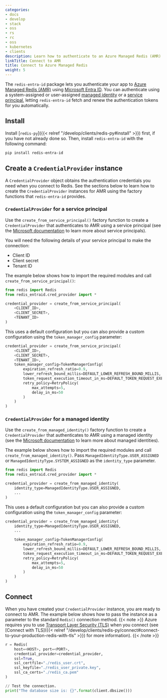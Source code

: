 ```yaml
---
categories:
- docs
- develop
- stack
- oss
- rs
- rc
- oss
- kubernetes
- clients
description: Learn how to authenticate to an Azure Managed Redis (AMR) database
linkTitle: Connect to AMR
title: Connect to Azure Managed Redis
weight: 5
---
```


The `redis-entra-id` package lets you authenticate your app to
[Azure Managed Redis (AMR)](https://azure.microsoft.com/en-us/products/managed-redis)
using [Microsoft Entra ID](https://learn.microsoft.com/en-us/entra/identity/).
You can authenticate using a system-assigned or user-assigned
[managed identity](https://learn.microsoft.com/en-us/entra/identity/managed-identities-azure-resources/overview)
or a [service principal](https://learn.microsoft.com/en-us/entra/identity-platform/app-objects-and-service-principals),
letting `redis-entra-id` fetch and renew the authentication tokens for you automatically.

## Install

Install [`redis-py`]({{< relref "/develop/clients/redis-py#install" >}}) first,
if you have not already done so. Then, install `redis-entra-id` with the
following command:

```bash
pip install redis-entra-id
```

## Create a `CredentialProvider` instance

A `CredentialProvider` object obtains the authentication credentials you
need when you connect to Redis. See the sections below to learn how
to create the `CredentialProvider` instances for AMR
using the factory functions that `redis-entra-id` provides.


### `CredentialProvider` for a service principal

Use the `create_from_service_principal()` factory function to create a
`CredentialProvider` that authenticates to AMR using a
service principal (see the
[Microsoft documentation](https://learn.microsoft.com/en-us/entra/identity-platform/app-objects-and-service-principals) to learn more about service principals).

You will need the following details of your service principal to make the connection:

- Client ID
- Client secret
- Tenant ID

The example below shows how to import the required modules and call
`create_from_service_principal()`:

```python
from redis import Redis
from redis_entraid.cred_provider import *

credential_provider = create_from_service_principal(
    <CLIENT_ID>,
    <CLIENT_SECRET>,
    <TENANT_ID>
)
```

This uses a default configuration but you can also provide a custom
configuration using the `token_manager_config` parameter:

```python
credential_provider = create_from_service_principal(
    <CLIENT_ID>, 
    <CLIENT_SECRET>, 
    <TENANT_ID>,
    token_manager_config=TokenManagerConfig(
        expiration_refresh_ratio=0.9,
        lower_refresh_bound_millis=DEFAULT_LOWER_REFRESH_BOUND_MILLIS,
        token_request_execution_timeout_in_ms=DEFAULT_TOKEN_REQUEST_EXECUTION_TIMEOUT_IN_MS,
        retry_policy=RetryPolicy(
            max_attempts=5,
            delay_in_ms=50
        )
    )
)
```

### `CredentialProvider` for a managed identity

Use the `create_from_managed_identity()` factory function to create a
`CredentialProvider` that authenticates to AMR using a
managed identity (see the
[Microsoft documentation](https://learn.microsoft.com/en-us/entra/identity/managed-identities-azure-resources/overview) to learn more about managed identities).

The example below shows how to import the required modules and call
`create_from_managed_identity()`.
Pass `ManagedIdentityType.USER_ASSIGNED` or `ManagedIdentityType.SYSTEM_ASSIGNED`
as the `identity_type` parameter.

```python
from redis import Redis
from redis_entraid.cred_provider import *

credential_provider = create_from_managed_identity(
    identity_type=ManagedIdentityType.USER_ASSIGNED,
    ...
)
```

This uses a default configuration but you can also provide a custom
configuration using the `token_manager_config` parameter:

```python
credential_provider = create_from_managed_identity(
    identity_type=ManagedIdentityType.USER_ASSIGNED, 
    ...

    token_manager_config=TokenManagerConfig(
        expiration_refresh_ratio=0.9,
        lower_refresh_bound_millis=DEFAULT_LOWER_REFRESH_BOUND_MILLIS,
        token_request_execution_timeout_in_ms=DEFAULT_TOKEN_REQUEST_EXECUTION_TIMEOUT_IN_MS,
        retry_policy=RetryPolicy(
            max_attempts=5,
            delay_in_ms=50
        )
    )
)
```

## Connect

When you have created your `CredentialProvider` instance, you are ready to
connect to AMR.
The example below shows how to pass the instance as a parameter to the standard
`Redis()` connection method.
{{< note >}} Azure requires you to use
[Transport Layer Security (TLS)](https://en.wikipedia.org/wiki/Transport_Layer_Security)
when you connect (see
[Connect with TLS]({{< relref "/develop/clients/redis-py/connect#connect-to-your-production-redis-with-tls" >}}) for more information).
{{< /note >}}

```python
r = Redis(
    host=<HOST>, port=<PORT>,
    credential_provider=credential_provider,
    ssl=True,
    ssl_certfile="./redis_user.crt",
    ssl_keyfile="./redis_user_private.key",
    ssl_ca_certs="./redis_ca.pem"
)

// Test the connection.
print("The database size is: {}".format(client.dbsize()))
```
